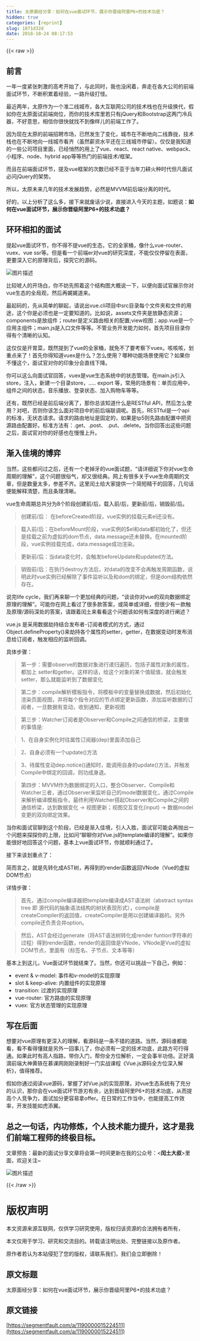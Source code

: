 ```yaml
---
title: 太原面经分享：如何在vue面试环节，展示你晋级阿里P6+的技术功底？
hidden: true
categories: [reprint]
slug: 1871d32d
date: 2018-10-24 08:17:53
---
```


{{< raw >}}

                    
<h2 id="articleHeader0">&#x524D;&#x8A00;</h2>
<p>&#x4E00;&#x5E74;&#x4E00;&#x5EA6;&#x7D27;&#x5F20;&#x523A;&#x6FC0;&#x7684;&#x9AD8;&#x8003;&#x5F00;&#x59CB;&#x4E86;&#xFF0C;&#x4E0E;&#x6B64;&#x540C;&#x65F6;&#xFF0C;&#x6211;&#x4E5F;&#x6CA1;&#x95F2;&#x7740;&#xFF0C;&#x5954;&#x8D70;&#x5728;&#x5404;&#x5927;&#x516C;&#x53F8;&#x7684;&#x524D;&#x7AEF;&#x9762;&#x8BD5;&#x73AF;&#x8282;&#xFF0C;&#x4E0D;&#x65AD;&#x79EF;&#x7D2F;&#x7740;&#x7ECF;&#x9A8C;&#xFF0C;&#x4E00;&#x8DEF;&#x5347;&#x7EA7;&#x6253;&#x602A;&#x3002;</p>
<p>&#x6700;&#x8FD1;&#x4E24;&#x5E74;&#xFF0C;&#x592A;&#x539F;&#x4F5C;&#x4E3A;&#x4E00;&#x4E2A;&#x51C6;&#x4E8C;&#x7EBF;&#x57CE;&#x5E02;&#xFF0C;&#x5404;&#x5927;&#x4E92;&#x8054;&#x7F51;&#x516C;&#x53F8;&#x7684;&#x6280;&#x672F;&#x6808;&#x4E5F;&#x5728;&#x5347;&#x7EA7;&#x6362;&#x4EE3;&#xFF0C;&#x5047;&#x5982;&#x4F60;&#x5728;&#x592A;&#x539F;&#x9762;&#x8BD5;&#x524D;&#x7AEF;&#x5C97;&#x4F4D;&#xFF0C;&#x800C;&#x4F60;&#x7684;&#x6280;&#x672F;&#x5E93;&#x91CC;&#x82E5;&#x53EA;&#x6709;jQuery&#x548C;Bootstrap&#x8FD9;&#x4E24;&#x95E8;&#x51B7;&#x5175;&#x5668;&#xFF0C;&#x4E0D;&#x597D;&#x610F;&#x601D;&#xFF0C;&#x76F8;&#x4FE1;&#x4F60;&#x5F88;&#x5FEB;&#x5C31;&#x627E;&#x4E0D;&#x5230;&#x50CF;&#x6837;&#x513F;&#x7684;&#x524D;&#x7AEF;&#x5DE5;&#x4F5C;&#x4E86;&#x3002;</p>
<p>&#x56E0;&#x4E3A;&#x73B0;&#x5728;&#x592A;&#x539F;&#x7684;&#x524D;&#x7AEF;&#x62DB;&#x8058;&#x5E02;&#x573A;&#xFF0C;&#x5DF2;&#x7136;&#x53D1;&#x751F;&#x4E86;&#x53D8;&#x5316;&#xFF0C;&#x57CE;&#x5E02;&#x5728;&#x4E0D;&#x65AD;&#x5730;&#x5411;&#x4E8C;&#x7EBF;&#x9760;&#x62E2;&#xFF0C;&#x6280;&#x672F;&#x6808;&#x4E5F;&#x5728;&#x4E0D;&#x65AD;&#x5730;&#x5411;&#x4E00;&#x7EBF;&#x57CE;&#x5E02;&#x770B;&#x9F50;&#xFF08;&#x867D;&#x7136;&#x85AA;&#x8D44;&#x6C34;&#x5E73;&#x8FD8;&#x5728;&#x4E09;&#x7EBF;&#x57CE;&#x5E02;&#x505C;&#x7559;&#xFF09;&#x3002;&#x4EC5;&#x4EC5;&#x662F;&#x6211;&#x77E5;&#x9053;&#x7684;&#x4E00;&#x4E9B;&#x516C;&#x53F8;&#x9879;&#x76EE;&#x91CC;&#x9762;&#xFF0C;&#x5DF2;&#x7ECF;&#x6084;&#x7136;&#x7684;&#x7528;&#x4E0A;&#x4E86;vue&#x3001;react&#x3001;react native&#x3001;webpack&#x3001;&#x5C0F;&#x7A0B;&#x5E8F;&#x3001;node&#x3001;hybrid app&#x7B49;&#x7B49;&#x70ED;&#x95E8;&#x7684;&#x524D;&#x7AEF;&#x6280;&#x672F;/&#x6846;&#x67B6;&#x3002;</p>
<p>&#x800C;&#x4E14;&#x5728;&#x524D;&#x7AEF;&#x9762;&#x8BD5;&#x73AF;&#x8282;&#xFF0C;&#x63D0;&#x53CA;vue&#x6846;&#x67B6;&#x7684;&#x6B21;&#x6570;&#x5DF2;&#x7ECF;&#x4E0D;&#x4E9A;&#x4E8E;&#x5F53;&#x5E74;&#x5200;&#x8015;&#x706B;&#x79CD;&#x65F6;&#x4EE3;&#x4F46;&#x51E1;&#x9762;&#x8BD5;&#x5FC5;&#x95EE;jQuery&#x7684;&#x67B6;&#x52BF;&#x3002;</p>
<p>&#x6240;&#x4EE5;&#xFF0C;&#x592A;&#x539F;&#x672A;&#x6765;&#x51E0;&#x5E74;&#x7684;&#x6280;&#x672F;&#x53D1;&#x5C55;&#x8D8B;&#x52BF;&#xFF0C;&#x5FC5;&#x7136;&#x662F;MVVM&#x524D;&#x540E;&#x7AEF;&#x5206;&#x79BB;&#x7684;&#x65F6;&#x4EE3;&#x3002;</p>
<p>&#x597D;&#x7684;&#xFF0C;&#x4EE5;&#x4E0A;&#x5206;&#x6790;&#x4E86;&#x8FD9;&#x4E48;&#x591A;&#xFF0C;&#x63A5;&#x4E0B;&#x6765;&#x5C31;&#x5E9F;&#x8BDD;&#x5C11;&#x8BF4;&#xFF0C;&#x76F4;&#x63A5;&#x8FDB;&#x5165;&#x4ECA;&#x5929;&#x7684;&#x4E3B;&#x9898;&#xFF0C;&#x5982;&#x9898;&#x8BF4;&#xFF1A;<strong>&#x5982;&#x4F55;&#x5728;vue&#x9762;&#x8BD5;&#x73AF;&#x8282;&#xFF0C;&#x5C55;&#x793A;&#x4F60;&#x664B;&#x7EA7;&#x963F;&#x91CC;P6+&#x7684;&#x6280;&#x672F;&#x529F;&#x5E95;&#xFF1F;</strong></p>
<h2 id="articleHeader1">&#x73AF;&#x73AF;&#x76F8;&#x6263;&#x7684;&#x9762;&#x8BD5;</h2>
<p>&#x63D0;&#x8D77;vue&#x9762;&#x8BD5;&#x73AF;&#x8282;&#xFF0C;&#x4F60;&#x4E0D;&#x5F97;&#x4E0D;&#x63D0;vue&#x7684;&#x751F;&#x6001;&#xFF0C;&#x5B83;&#x7684;&#x5168;&#x5BB6;&#x6876;&#xFF0C;&#x50CF;&#x4EC0;&#x4E48;vue-router&#x3001;vuex&#x3001;vue ssr&#x7B49;&#x3002;&#x4F46;&#x662F;&#x770B;&#x4E00;&#x4E2A;&#x524D;&#x7AEF;er&#x5BF9;vue&#x7684;&#x7814;&#x7A76;&#x6DF1;&#x5EA6;&#xFF0C;&#x4E0D;&#x80FD;&#x4EC5;&#x4EC5;&#x505C;&#x7559;&#x5728;&#x8868;&#x9762;&#xFF0C;&#x66F4;&#x8981;&#x6DF1;&#x5165;&#x5B83;&#x7684;&#x539F;&#x7406;&#x80CC;&#x540E;&#xFF0C;&#x63A2;&#x7A76;&#x5B83;&#x7684;&#x6E90;&#x7801;&#x3002;</p>
<p><span class="img-wrap"><img src="https://static.alili.tech/img/bVbb2Jz?w=1340&amp;h=752" del-src="https://static.alili.tech/img/bVbb2Jz?w=1340&amp;h=752" alt="&#x56FE;&#x7247;&#x63CF;&#x8FF0;" title="&#x56FE;&#x7247;&#x63CF;&#x8FF0;" style="cursor: pointer; display: inline;"></span></p>
<p>&#x6BD4;&#x8F83;&#x552C;&#x4EBA;&#x7684;&#x5F00;&#x573A;&#x767D;&#xFF0C;&#x4F60;&#x4E0D;&#x59A8;&#x5148;&#x7167;&#x7740;&#x8FD9;&#x4E2A;&#x7ED3;&#x6784;&#x56FE;&#x5927;&#x6982;&#x8BF4;&#x4E00;&#x4E0B;&#xFF0C;&#x4EE5;&#x4FBF;&#x5411;&#x9762;&#x8BD5;&#x5B98;&#x5C55;&#x793A;&#x4F60;&#x5BF9;vue&#x751F;&#x6001;&#x7684;&#x5168;&#x5C40;&#x89C2;&#xFF0C;&#x7136;&#x540E;&#x518D;&#x5A13;&#x5A13;&#x9053;&#x6765;&#x3002;</p>
<p>&#x6700;&#x8D77;&#x7801;&#x7684;&#xFF0C;&#x5148;&#x4ECE;&#x7B80;&#x5355;&#x7684;&#x804A;&#x8D77;&#xFF0C;&#x8BF7;&#x8BF4;&#x51FA;vue.cli&#x9879;&#x76EE;&#x4E2D;src&#x76EE;&#x5F55;&#x6BCF;&#x4E2A;&#x6587;&#x4EF6;&#x5939;&#x548C;&#x6587;&#x4EF6;&#x7684;&#x7528;&#x9014;&#xFF0C;&#x8FD9;&#x4E2A;&#x4F60;&#x662F;&#x5FC5;&#x987B;&#x4E5F;&#x662F;&#x4E00;&#x5B9A;&#x8981;&#x77E5;&#x9053;&#x7684;&#x3002;&#x6BD4;&#x5982;&#x8BF4;&#xFF0C;assets&#x6587;&#x4EF6;&#x5939;&#x662F;&#x653E;&#x9759;&#x6001;&#x8D44;&#x6E90;&#xFF1B;components&#x662F;&#x653E;&#x7EC4;&#x4EF6;&#xFF1B;router&#x662F;&#x5B9A;&#x4E49;&#x8DEF;&#x7531;&#x76F8;&#x5173;&#x7684;&#x914D;&#x7F6E;;view&#x89C6;&#x56FE;&#xFF1B;app.vue&#x662F;&#x4E00;&#x4E2A;&#x5E94;&#x7528;&#x4E3B;&#x7EC4;&#x4EF6;&#xFF1B;main.js&#x662F;&#x5165;&#x53E3;&#x6587;&#x4EF6;&#x7B49;&#x7B49;&#x3002;&#x4E0D;&#x7BA1;&#x4E1A;&#x52A1;&#x5F00;&#x53D1;&#x80FD;&#x529B;&#x5982;&#x4F55;&#xFF0C;&#x9996;&#x5148;&#x9879;&#x76EE;&#x76EE;&#x5F55;&#x4F60;&#x5F97;&#x6709;&#x4E2A;&#x6E05;&#x6670;&#x7684;&#x8BA4;&#x77E5;&#x3002;</p>
<p>&#x8FD9;&#x4EC5;&#x4EC5;&#x662F;&#x5F00;&#x80C3;&#x83DC;&#xFF0C;&#x65E2;&#x7136;&#x63D0;&#x5230;&#x4E86;vue&#x7684;&#x5168;&#x5BB6;&#x6876;&#xFF0C;&#x5C31;&#x514D;&#x4E0D;&#x4E86;&#x8981;&#x8003;&#x5BDF;&#x4E0B;vuex&#x3002;&#x54B3;&#x54B3;&#x54B3;&#xFF0C;&#x5212;&#x91CD;&#x70B9;&#x6765;&#x4E86;&#xFF01;&#x9996;&#x5148;&#x4F60;&#x5F97;&#x77E5;&#x9053;vuex&#x662F;&#x4EC0;&#x4E48;&#xFF1F;&#x600E;&#x4E48;&#x4F7F;&#x7528;&#xFF1F;&#x54EA;&#x79CD;&#x529F;&#x80FD;&#x573A;&#x666F;&#x4F7F;&#x7528;&#x5B83;&#xFF1F;&#x5982;&#x679C;&#x4F60;&#x4E0D;&#x61C2;&#x8FD9;&#x4E2A;&#xFF0C;&#x9762;&#x8BD5;&#x5B98;&#x5BF9;&#x4F60;&#x7684;&#x5370;&#x8C61;&#x5206;&#x4F1A;&#x76F4;&#x7EBF;&#x4E0B;&#x964D;&#x3002;</p>
<p>&#x4F60;&#x53EF;&#x4EE5;&#x8FD9;&#x4E48;&#x5411;&#x9762;&#x8BD5;&#x5B98;&#x56DE;&#x7B54;&#xFF0C;vuex&#x662F;vue&#x751F;&#x6001;&#x7CFB;&#x7EDF;&#x4E2D;&#x7684;&#x72B6;&#x6001;&#x7BA1;&#x7406;&#x3002;&#x5728;main.js&#x5F15;&#x5165;store&#xFF0C;&#x6CE8;&#x5165;&#xFF0C;&#x65B0;&#x5EFA;&#x4E00;&#x4E2A;&#x76EE;&#x5F55;store&#xFF0C;&#x2026;.. export &#x7B49;&#xFF0C;&#x5E38;&#x7528;&#x7684;&#x573A;&#x666F;&#x6709;&#xFF1A;&#x5355;&#x9875;&#x5E94;&#x7528;&#x4E2D;&#xFF0C;&#x7EC4;&#x4EF6;&#x4E4B;&#x95F4;&#x7684;&#x72B6;&#x6001;&#xFF0C;&#x97F3;&#x4E50;&#x64AD;&#x653E;&#x3001;&#x767B;&#x5F55;&#x72B6;&#x6001;&#x3001;&#x52A0;&#x5165;&#x8D2D;&#x7269;&#x8F66;&#x7B49;&#x7B49;&#x3002;</p>
<p>&#x8FD8;&#x6709;&#xFF0C;&#x65E2;&#x7136;&#x5DF2;&#x7ECF;&#x662F;&#x524D;&#x540E;&#x7AEF;&#x5206;&#x79BB;&#x4E86;&#xFF0C;&#x90A3;&#x4F60;&#x603B;&#x8BE5;&#x77E5;&#x9053;&#x4EC0;&#x4E48;&#x662F;RESTful API&#xFF0C;&#x7136;&#x540E;&#x600E;&#x4E48;&#x4F7F;&#x7528;&#xFF1F;&#x5BF9;&#x5427;&#xFF0C;&#x5426;&#x5219;&#x4F60;&#x8BE5;&#x600E;&#x4E48;&#x9762;&#x5BF9;&#x9879;&#x76EE;&#x4E2D;&#x7684;&#x524D;&#x540E;&#x7AEF;&#x8054;&#x8C03;&#x5462;&#x3002;&#x9996;&#x5148;&#xFF0C;RESTful&#x662F;&#x4E00;&#x4E2A;api&#x7684;&#x6807;&#x51C6;&#xFF0C;&#x65E0;&#x72B6;&#x6001;&#x8BF7;&#x6C42;&#x3002;&#x8BF7;&#x6C42;&#x7684;&#x8DEF;&#x7531;&#x5730;&#x5740;&#x662F;&#x56FA;&#x5B9A;&#x7684;&#xFF0C;&#x5982;&#x679C;&#x662F;tp5&#x5219;&#x5148;&#x8DEF;&#x7531;&#x914D;&#x7F6E;&#x4E2D;&#x628A;&#x8D44;&#x6E90;&#x8DEF;&#x7531;&#x914D;&#x7F6E;&#x597D;&#x3002;&#x6807;&#x51C6;&#x65B9;&#x6CD5;&#x6709;&#xFF1A;.get&#x3001;.post&#x3001; .put&#x3001;.delete&#x3002;&#x5F53;&#x4F60;&#x56DE;&#x7B54;&#x51FA;&#x8FD9;&#x4E9B;&#x95EE;&#x9898;&#x4E4B;&#x540E;&#xFF0C;&#x9762;&#x8BD5;&#x5B98;&#x5BF9;&#x4F60;&#x7684;&#x597D;&#x611F;&#x4E5F;&#x5728;&#x6162;&#x6162;&#x4E0A;&#x5347;&#x3002;</p>
<h2 id="articleHeader2">&#x6E10;&#x5165;&#x4F73;&#x5883;&#x7684;&#x535A;&#x5F08;</h2>
<p>&#x5F53;&#x7136;&#xFF0C;&#x8FD9;&#x4E9B;&#x90FD;&#x95EE;&#x8FC7;&#x4E4B;&#x540E;&#xFF0C;&#x8FD8;&#x6709;&#x4E00;&#x4E2A;&#x8001;&#x6389;&#x7259;&#x7684;vue&#x9762;&#x8BD5;&#x9898;&#xFF0C;&#x201C;&#x8BF7;&#x8BE6;&#x7EC6;&#x8BF4;&#x4E0B;&#x4F60;&#x5BF9;vue&#x751F;&#x547D;&#x5468;&#x671F;&#x7684;&#x7406;&#x89E3;&#x201D;&#xFF0C;&#x8FD9;&#x4E2A;&#x95EE;&#x9898;&#x5F88;&#x4FD7;&#x6C14;&#xFF0C;&#x5374;&#x53C8;&#x5F88;&#x7ECF;&#x5178;&#x3002;&#x7F51;&#x4E0A;&#x6709;&#x5F88;&#x591A;&#x5173;&#x4E8E;vue&#x751F;&#x547D;&#x5468;&#x671F;&#x7684;&#x6587;&#x7AE0;&#xFF0C;&#x4F46;&#x662F;&#x6570;&#x91CF;&#x592A;&#x591A;&#xFF0C;&#x53C2;&#x5DEE;&#x4E0D;&#x9F50;&#x3002;&#x8FD9;&#x91CC;&#x95F0;&#x571F;&#x7ED9;&#x5927;&#x5BB6;&#x63D0;&#x4F9B;&#x4E00;&#x4E2A;&#x7B80;&#x77ED;&#x7CBE;&#x5E72;&#x7684;&#x56DE;&#x7B54;&#xFF0C;&#x51E0;&#x53E5;&#x8BDD;&#x4FBF;&#x80FD;&#x89E3;&#x91CA;&#x6E05;&#x695A;&#xFF0C;&#x800C;&#x4E14;&#x6761;&#x7406;&#x6E05;&#x6670;&#x3002;</p>
<p>vue&#x751F;&#x547D;&#x5468;&#x671F;&#x603B;&#x5171;&#x5206;&#x4E3A;8&#x4E2A;&#x9636;&#x6BB5;&#x521B;&#x5EFA;&#x524D;/&#x540E;&#xFF0C;&#x8F7D;&#x5165;&#x524D;/&#x540E;&#xFF0C;&#x66F4;&#x65B0;&#x524D;/&#x540E;&#xFF0C;&#x9500;&#x6BC1;&#x524D;/&#x540E;&#x3002;</p>
<blockquote>&#x521B;&#x5EFA;&#x524D;/&#x540E;&#xFF1A; &#x5728;beforeCreated&#x9636;&#x6BB5;&#xFF0C;vue&#x5B9E;&#x4F8B;&#x7684;&#x6302;&#x8F7D;&#x5143;&#x7D20;el&#x8FD8;&#x6CA1;&#x6709;&#x3002;</blockquote>
<blockquote>&#x8F7D;&#x5165;&#x524D;/&#x540E;&#xFF1A;&#x5728;beforeMount&#x9636;&#x6BB5;&#xFF0C;vue&#x5B9E;&#x4F8B;&#x7684;$el&#x548C;data&#x90FD;&#x521D;&#x59CB;&#x5316;&#x4E86;&#xFF0C;&#x4F46;&#x8FD8;&#x662F;&#x6302;&#x8F7D;&#x4E4B;&#x524D;&#x4E3A;&#x865A;&#x62DF;&#x7684;dom&#x8282;&#x70B9;&#xFF0C;data.message&#x8FD8;&#x672A;&#x66FF;&#x6362;&#x3002;&#x5728;mounted&#x9636;&#x6BB5;&#xFF0C;vue&#x5B9E;&#x4F8B;&#x6302;&#x8F7D;&#x5B8C;&#x6210;&#xFF0C;data.message&#x6210;&#x529F;&#x6E32;&#x67D3;&#x3002;</blockquote>
<blockquote>&#x66F4;&#x65B0;&#x524D;/&#x540E;&#xFF1A;&#x5F53;data&#x53D8;&#x5316;&#x65F6;&#xFF0C;&#x4F1A;&#x89E6;&#x53D1;beforeUpdate&#x548C;updated&#x65B9;&#x6CD5;&#x3002;</blockquote>
<blockquote>&#x9500;&#x6BC1;&#x524D;/&#x540E;&#xFF1A;&#x5728;&#x6267;&#x884C;destroy&#x65B9;&#x6CD5;&#x540E;&#xFF0C;&#x5BF9;data&#x7684;&#x6539;&#x53D8;&#x4E0D;&#x4F1A;&#x518D;&#x89E6;&#x53D1;&#x5468;&#x671F;&#x51FD;&#x6570;&#xFF0C;&#x8BF4;&#x660E;&#x6B64;&#x65F6;vue&#x5B9E;&#x4F8B;&#x5DF2;&#x7ECF;&#x89E3;&#x9664;&#x4E86;&#x4E8B;&#x4EF6;&#x76D1;&#x542C;&#x4EE5;&#x53CA;&#x548C;dom&#x7684;&#x7ED1;&#x5B9A;&#xFF0C;&#x4F46;&#x662F;dom&#x7ED3;&#x6784;&#x4F9D;&#x7136;&#x5B58;&#x5728;&#x3002;</blockquote>
<p>&#x8BF4;&#x5B8C;life cycle&#xFF0C;&#x6211;&#x4EEC;&#x518D;&#x6765;&#x804A;&#x4E00;&#x4E2A;&#x66F4;&#x52A0;&#x7ECF;&#x5178;&#x7684;&#x95EE;&#x9898;&#xFF0C;&#x201C;&#x8C08;&#x8C08;&#x4F60;&#x5BF9;vue&#x7684;&#x53CC;&#x5411;&#x6570;&#x636E;&#x7ED1;&#x5B9A;&#x539F;&#x7406;&#x7684;&#x7406;&#x89E3;&#x201D;&#x3002;&#x53EF;&#x80FD;&#x4F60;&#x5728;&#x7F51;&#x4E0A;&#x770B;&#x8FC7;&#x4E86;&#x5F88;&#x591A;&#x6B3E;&#x7B54;&#x6848;&#xFF0C;&#x6216;&#x7B80;&#x5355;&#x6216;&#x8BE6;&#x7EC6;&#xFF0C;&#x4F46;&#x5F88;&#x5C11;&#x6709;&#x4E00;&#x6B3E;&#x89E6;&#x53CA;&#x539F;&#x7406;/&#x6E90;&#x7801;&#x6DF1;&#x5904;&#x7684;&#x7B54;&#x6848;&#xFF0C;&#x8BF7;&#x8DDF;&#x7740;&#x95F0;&#x571F;&#x6765;&#x770B;&#x770B;&#x8FD9;&#x4E2A;&#x95EE;&#x9898;&#x8BE5;&#x5982;&#x4F55;&#x6709;&#x6DF1;&#x5EA6;&#x7684;&#x8FDB;&#x884C;&#x9610;&#x8FF0;&#xFF1F;</p>
<p>vue.js &#x662F;&#x91C7;&#x7528;&#x6570;&#x636E;&#x52AB;&#x6301;&#x7ED3;&#x5408;&#x53D1;&#x5E03;&#x8005;-&#x8BA2;&#x9605;&#x8005;&#x6A21;&#x5F0F;&#x7684;&#x65B9;&#x5F0F;&#xFF0C;&#x901A;&#x8FC7;Object.defineProperty()&#x6765;&#x52AB;&#x6301;&#x5404;&#x4E2A;&#x5C5E;&#x6027;&#x7684;setter&#xFF0C;getter&#xFF0C;&#x5728;&#x6570;&#x636E;&#x53D8;&#x52A8;&#x65F6;&#x53D1;&#x5E03;&#x6D88;&#x606F;&#x7ED9;&#x8BA2;&#x9605;&#x8005;&#xFF0C;&#x89E6;&#x53D1;&#x76F8;&#x5E94;&#x7684;&#x76D1;&#x542C;&#x56DE;&#x8C03;&#x3002;</p>
<p>&#x5177;&#x4F53;&#x6B65;&#x9AA4;&#xFF1A;</p>
<blockquote>&#x7B2C;&#x4E00;&#x6B65;&#xFF1A;&#x9700;&#x8981;observe&#x7684;&#x6570;&#x636E;&#x5BF9;&#x8C61;&#x8FDB;&#x884C;&#x9012;&#x5F52;&#x904D;&#x5386;&#xFF0C;&#x5305;&#x62EC;&#x5B50;&#x5C5E;&#x6027;&#x5BF9;&#x8C61;&#x7684;&#x5C5E;&#x6027;&#xFF0C;&#x90FD;&#x52A0;&#x4E0A; setter&#x548C;getter&#x3002;&#x8FD9;&#x6837;&#x7684;&#x8BDD;&#xFF0C;&#x7ED9;&#x8FD9;&#x4E2A;&#x5BF9;&#x8C61;&#x7684;&#x67D0;&#x4E2A;&#x503C;&#x8D4B;&#x503C;&#xFF0C;&#x5C31;&#x4F1A;&#x89E6;&#x53D1;setter&#xFF0C;&#x90A3;&#x4E48;&#x5C31;&#x80FD;&#x76D1;&#x542C;&#x5230;&#x4E86;&#x6570;&#x636E;&#x53D8;&#x5316;</blockquote>
<blockquote>&#x7B2C;&#x4E8C;&#x6B65;&#xFF1A;compile&#x89E3;&#x6790;&#x6A21;&#x677F;&#x6307;&#x4EE4;&#xFF0C;&#x5C06;&#x6A21;&#x677F;&#x4E2D;&#x7684;&#x53D8;&#x91CF;&#x66FF;&#x6362;&#x6210;&#x6570;&#x636E;&#xFF0C;&#x7136;&#x540E;&#x521D;&#x59CB;&#x5316;&#x6E32;&#x67D3;&#x9875;&#x9762;&#x89C6;&#x56FE;&#xFF0C;&#x5E76;&#x5C06;&#x6BCF;&#x4E2A;&#x6307;&#x4EE4;&#x5BF9;&#x5E94;&#x7684;&#x8282;&#x70B9;&#x7ED1;&#x5B9A;&#x66F4;&#x65B0;&#x51FD;&#x6570;&#xFF0C;&#x6DFB;&#x52A0;&#x76D1;&#x542C;&#x6570;&#x636E;&#x7684;&#x8BA2;&#x9605;&#x8005;&#xFF0C;&#x4E00;&#x65E6;&#x6570;&#x636E;&#x6709;&#x53D8;&#x52A8;&#xFF0C;&#x6536;&#x5230;&#x901A;&#x77E5;&#xFF0C;&#x66F4;&#x65B0;&#x89C6;&#x56FE;</blockquote>
<blockquote>&#x7B2C;&#x4E09;&#x6B65;&#xFF1A;Watcher&#x8BA2;&#x9605;&#x8005;&#x662F;Observer&#x548C;Compile&#x4E4B;&#x95F4;&#x901A;&#x4FE1;&#x7684;&#x6865;&#x6881;&#xFF0C;&#x4E3B;&#x8981;&#x505A;&#x7684;&#x4E8B;&#x60C5;&#x662F;:</blockquote>
<blockquote>1&#x3001;&#x5728;&#x81EA;&#x8EAB;&#x5B9E;&#x4F8B;&#x5316;&#x65F6;&#x5F80;&#x5C5E;&#x6027;&#x8BA2;&#x9605;&#x5668;(dep)&#x91CC;&#x9762;&#x6DFB;&#x52A0;&#x81EA;&#x5DF1;</blockquote>
<blockquote>2&#x3001;&#x81EA;&#x8EAB;&#x5FC5;&#x987B;&#x6709;&#x4E00;&#x4E2A;update()&#x65B9;&#x6CD5;</blockquote>
<blockquote>3&#x3001;&#x5F85;&#x5C5E;&#x6027;&#x53D8;&#x52A8;dep.notice()&#x901A;&#x77E5;&#x65F6;&#xFF0C;&#x80FD;&#x8C03;&#x7528;&#x81EA;&#x8EAB;&#x7684;update()&#x65B9;&#x6CD5;&#xFF0C;&#x5E76;&#x89E6;&#x53D1;Compile&#x4E2D;&#x7ED1;&#x5B9A;&#x7684;&#x56DE;&#x8C03;&#xFF0C;&#x5219;&#x529F;&#x6210;&#x8EAB;&#x9000;&#x3002;</blockquote>
<blockquote>&#x7B2C;&#x56DB;&#x6B65;&#xFF1A;MVVM&#x4F5C;&#x4E3A;&#x6570;&#x636E;&#x7ED1;&#x5B9A;&#x7684;&#x5165;&#x53E3;&#xFF0C;&#x6574;&#x5408;Observer&#x3001;Compile&#x548C;Watcher&#x4E09;&#x8005;&#xFF0C;&#x901A;&#x8FC7;Observer&#x6765;&#x76D1;&#x542C;&#x81EA;&#x5DF1;&#x7684;model&#x6570;&#x636E;&#x53D8;&#x5316;&#xFF0C;&#x901A;&#x8FC7;Compile&#x6765;&#x89E3;&#x6790;&#x7F16;&#x8BD1;&#x6A21;&#x677F;&#x6307;&#x4EE4;&#xFF0C;&#x6700;&#x7EC8;&#x5229;&#x7528;Watcher&#x642D;&#x8D77;Observer&#x548C;Compile&#x4E4B;&#x95F4;&#x7684;&#x901A;&#x4FE1;&#x6865;&#x6881;&#xFF0C;&#x8FBE;&#x5230;&#x6570;&#x636E;&#x53D8;&#x5316; -&gt; &#x89C6;&#x56FE;&#x66F4;&#x65B0;&#xFF1B;&#x89C6;&#x56FE;&#x4EA4;&#x4E92;&#x53D8;&#x5316;(input) -&gt; &#x6570;&#x636E;model&#x53D8;&#x66F4;&#x7684;&#x53CC;&#x5411;&#x7ED1;&#x5B9A;&#x6548;&#x679C;&#x3002;</blockquote>
<p>&#x5F53;&#x4F60;&#x548C;&#x9762;&#x8BD5;&#x5B98;&#x804A;&#x5230;&#x8FD9;&#x4E2A;&#x9636;&#x6BB5;&#xFF0C;&#x5DF2;&#x7ECF;&#x662F;&#x6E10;&#x5165;&#x4F73;&#x5883;&#xFF0C;&#x5F15;&#x4EBA;&#x5165;&#x80DC;&#xFF0C;&#x9762;&#x8BD5;&#x5B98;&#x53EF;&#x80FD;&#x4F1A;&#x518D;&#x629B;&#x51FA;&#x4E00;&#x4E2A;&#x95EE;&#x9898;&#x6765;&#x63A2;&#x63A2;&#x4F60;&#x7684;&#x4E0A;&#x9650;&#xFF0C;&#x6BD4;&#x5982;&#x95EE;&#x201C;&#x804A;&#x804A;&#x4F60;&#x5BF9;Vue.js&#x7684;template&#x7F16;&#x8BD1;&#x7684;&#x7406;&#x89E3;&#x201D;&#x3002;&#x5982;&#x679C;&#x4F60;&#x80FD;&#x5F88;&#x597D;&#x5730;&#x56DE;&#x7B54;&#x8FD9;&#x4E2A;&#x95EE;&#x9898;&#xFF0C;&#x57FA;&#x672C;&#x4E0A;vue&#x9762;&#x8BD5;&#x73AF;&#x8282;&#xFF0C;&#x4F60;&#x5C31;&#x987A;&#x5229;&#x901A;&#x8FC7;&#x4E86;&#x3002;</p>
<p>&#x63A5;&#x4E0B;&#x6765;&#x8BE5;&#x5212;&#x91CD;&#x70B9;&#x4E86;&#xFF1A;</p>
<p>&#x7B80;&#x800C;&#x8A00;&#x4E4B;&#xFF0C;&#x5C31;&#x662F;&#x5148;&#x8F6C;&#x5316;&#x6210;AST&#x6811;&#xFF0C;&#x518D;&#x5F97;&#x5230;&#x7684;render&#x51FD;&#x6570;&#x8FD4;&#x56DE;VNode&#xFF08;Vue&#x7684;&#x865A;&#x62DF;DOM&#x8282;&#x70B9;&#xFF09;</p>
<p>&#x8BE6;&#x60C5;&#x6B65;&#x9AA4;&#xFF1A;</p>
<blockquote>&#x9996;&#x5148;&#xFF0C;&#x901A;&#x8FC7;compile&#x7F16;&#x8BD1;&#x5668;&#x628A;template&#x7F16;&#x8BD1;&#x6210;AST&#x8BED;&#x6CD5;&#x6811;&#xFF08;abstract syntax tree &#x5373; &#x6E90;&#x4EE3;&#x7801;&#x7684;&#x62BD;&#x8C61;&#x8BED;&#x6CD5;&#x7ED3;&#x6784;&#x7684;&#x6811;&#x72B6;&#x8868;&#x73B0;&#x5F62;&#x5F0F;&#xFF09;&#xFF0C;compile&#x662F;createCompiler&#x7684;&#x8FD4;&#x56DE;&#x503C;&#xFF0C;createCompiler&#x662F;&#x7528;&#x4EE5;&#x521B;&#x5EFA;&#x7F16;&#x8BD1;&#x5668;&#x7684;&#x3002;&#x53E6;&#x5916;compile&#x8FD8;&#x8D1F;&#x8D23;&#x5408;&#x5E76;option&#x3002;</blockquote>
<blockquote>&#x7136;&#x540E;&#xFF0C;AST&#x4F1A;&#x7ECF;&#x8FC7;generate&#xFF08;&#x5C06;AST&#x8BED;&#x6CD5;&#x6811;&#x8F6C;&#x5316;&#x6210;render funtion&#x5B57;&#x7B26;&#x4E32;&#x7684;&#x8FC7;&#x7A0B;&#xFF09;&#x5F97;&#x5230;render&#x51FD;&#x6570;&#xFF0C;render&#x7684;&#x8FD4;&#x56DE;&#x503C;&#x662F;VNode&#xFF0C;VNode&#x662F;Vue&#x7684;&#x865A;&#x62DF;DOM&#x8282;&#x70B9;&#xFF0C;&#x91CC;&#x9762;&#x6709;&#xFF08;&#x6807;&#x7B7E;&#x540D;&#x3001;&#x5B50;&#x8282;&#x70B9;&#x3001;&#x6587;&#x672C;&#x7B49;&#x7B49;&#xFF09;</blockquote>
<p>&#x57FA;&#x672C;&#x4E0A;&#x5230;&#x8FD9;&#x513F;&#xFF0C;Vue&#x9762;&#x8BD5;&#x73AF;&#x8282;&#x5C31;&#x7ED3;&#x675F;&#x4E86;&#x3002;&#x5F53;&#x7136;&#xFF0C;&#x4F60;&#x8FD8;&#x53EF;&#x4EE5;&#x6311;&#x6218;&#x4E00;&#x4E0B;&#x81EA;&#x5DF1;&#xFF0C;&#x4F8B;&#x5982;&#xFF1A;</p>
<ul>
<li>event &amp; v-model: &#x4E8B;&#x4EF6;&#x548C;v-model&#x7684;&#x5B9E;&#x73B0;&#x539F;&#x7406;</li>
<li>slot &amp; keep-alive: &#x5185;&#x7F6E;&#x7EC4;&#x4EF6;&#x7684;&#x5B9E;&#x73B0;&#x539F;&#x7406;</li>
<li>transition: &#x8FC7;&#x6E21;&#x7684;&#x5B9E;&#x73B0;&#x539F;&#x7406;</li>
<li>vue-router: &#x5B98;&#x65B9;&#x8DEF;&#x7531;&#x7684;&#x5B9E;&#x73B0;&#x539F;&#x7406;</li>
<li>vuex: &#x5B98;&#x65B9;&#x72B6;&#x6001;&#x7BA1;&#x7406;&#x7684;&#x5B9E;&#x73B0;&#x539F;&#x7406;</li>
</ul>
<h2 id="articleHeader3">&#x5199;&#x5728;&#x540E;&#x9762;</h2>
<p>&#x60F3;&#x8981;&#x5BF9;vue&#x539F;&#x7406;&#x6709;&#x66F4;&#x6DF1;&#x5165;&#x7684;&#x7406;&#x89E3;&#xFF0C;&#x770B;&#x6E90;&#x7801;&#x662F;&#x4E00;&#x6761;&#x4E0D;&#x9519;&#x7684;&#x9053;&#x8DEF;&#x3002;&#x5F53;&#x7136;&#xFF0C;&#x6E90;&#x7801;&#x8C01;&#x90FD;&#x80FD;&#x770B;&#xFF0C;&#x770B;&#x4E0D;&#x770B;&#x5F97;&#x61C2;&#x5C31;&#x662F;&#x53E6;&#x5916;&#x4E00;&#x56DE;&#x4E8B;&#x513F;&#x4E86;&#xFF0C;&#x4F60;&#x5FC5;&#x987B;&#x6709;&#x4E00;&#x5B9A;&#x7684;&#x6280;&#x672F;&#x529F;&#x5E95;&#xFF0C;&#x6B64;&#x8DEF;&#x65B9;&#x53EF;&#x884C;&#x5F97;&#x901A;&#x3002;&#x5982;&#x679C;&#x6B64;&#x65F6;&#x6709;&#x9AD8;&#x4EBA;&#x6307;&#x8DEF;&#xFF0C;&#x5E26;&#x4F60;&#x5165;&#x95E8;&#xFF0C;&#x5E2E;&#x4F60;&#x5168;&#x65B9;&#x4F4D;&#x89E3;&#x6790;&#xFF0C;&#x4E00;&#x5B9A;&#x4F1A;&#x4E8B;&#x534A;&#x529F;&#x500D;&#x3002;&#x6B63;&#x597D;&#x6EF4;&#x6EF4;&#x524D;&#x7AEF;&#x5927;&#x795E;&#x9EC4;&#x8F76;&#x5728;&#x6155;&#x8BFE;&#x7F51;&#x521A;&#x521A;&#x5F55;&#x5236;&#x597D;&#x4E00;&#x95E8;&#x5B9E;&#x6218;&#x8BFE;&#x7A0B;&#x300A;Vue.js&#x6E90;&#x7801;&#x5168;&#x65B9;&#x4F4D;&#x6DF1;&#x5165;&#x89E3;&#x6790;&#x300B;&#xFF0C;&#x503C;&#x5F97;&#x63A8;&#x8350;&#x3002;</p>
<p>&#x5047;&#x5982;&#x4F60;&#x901A;&#x8FC7;&#x9605;&#x8BFB;vue&#x6E90;&#x7801;&#xFF0C;&#x638C;&#x63E1;&#x4E86;&#x5BF9;Vue.js&#x7684;&#x5B9E;&#x73B0;&#x539F;&#x7406;&#xFF0C;&#x5BF9;vue&#x751F;&#x6001;&#x7CFB;&#x7EDF;&#x6709;&#x4E86;&#x5145;&#x5206;&#x7684;&#x8BA4;&#x8BC6;&#xFF0C;&#x90A3;&#x4F60;&#x4F1A;&#x5728;vue&#x9762;&#x8BD5;&#x73AF;&#x8282;&#x6E38;&#x5203;&#x6709;&#x4F59;&#xFF0C;&#x8FBE;&#x5230;&#x664B;&#x7EA7;&#x963F;&#x91CC;P6+&#x7684;&#x6280;&#x672F;&#x529F;&#x5E95;&#xFF0C;&#x4ECE;&#x800C;&#x63D0;&#x9AD8;&#x4E2A;&#x4EBA;&#x7ADE;&#x4E89;&#x529B;&#xFF0C;&#x9762;&#x8BD5;&#x52A0;&#x5206;&#x66F4;&#x5BB9;&#x6613;&#x62FF;offer&#x3002;&#x5728;&#x65E5;&#x5E38;&#x7684;&#x5DE5;&#x4F5C;&#x5F53;&#x4E2D;&#xFF0C;&#x4E5F;&#x80FD;&#x63D0;&#x9AD8;&#x5DE5;&#x4F5C;&#x6548;&#x7387;&#xFF0C;&#x5F00;&#x53D1;&#x6280;&#x80FD;&#x5982;&#x864E;&#x6DFB;&#x7FFC;&#x3002;</p>
<h2 id="articleHeader4">&#x603B;&#x4E4B;&#x4E00;&#x53E5;&#x8BDD;&#xFF0C;&#x5185;&#x529F;&#x4FEE;&#x70BC;&#xFF0C;&#x4E2A;&#x4EBA;&#x6280;&#x672F;&#x80FD;&#x529B;&#x63D0;&#x5347;&#xFF0C;&#x8FD9;&#x624D;&#x662F;&#x6211;&#x4EEC;&#x524D;&#x7AEF;&#x5DE5;&#x7A0B;&#x5E08;&#x7684;&#x7EC8;&#x6781;&#x76EE;&#x6807;&#x3002;</h2>
<p>&#x6587;&#x7AE0;&#x9884;&#x544A;&#xFF1A;&#x6700;&#x65B0;&#x7684;&#x9762;&#x8BD5;&#x5206;&#x4EAB;&#x6587;&#x7AE0;&#x5C06;&#x4F1A;&#x7B2C;&#x4E00;&#x65F6;&#x95F4;&#x66F4;&#x65B0;&#x5728;&#x6211;&#x7684;&#x516C;&#x4F17;&#x53F7;&#xFF1A;&lt;<strong>&#x95F0;&#x571F;&#x5927;&#x53D4;</strong>&gt;&#x91CC;&#x9762;&#xFF0C;&#x6B22;&#x8FCE;&#x5173;&#x6CE8;~</p>
<p><span class="img-wrap"><img src="https://static.alili.tech/img/bVbb2KG?w=258&amp;h=258" del-src="https://static.alili.tech/img/bVbb2Jz?w=1340&amp;h=752" alt="&#x56FE;&#x7247;&#x63CF;&#x8FF0;" title="&#x56FE;&#x7247;&#x63CF;&#x8FF0;" style="cursor: pointer; display: inline;"></span></p>

                
{{< /raw >}}

# 版权声明
本文资源来源互联网，仅供学习研究使用，版权归该资源的合法拥有者所有，

本文仅用于学习、研究和交流目的。转载请注明出处、完整链接以及原作者。 

原作者若认为本站侵犯了您的版权，请联系我们，我们会立即删除！

## 原文标题
太原面经分享：如何在vue面试环节，展示你晋级阿里P6+的技术功底？

## 原文链接
[https://segmentfault.com/a/1190000015224511](https://segmentfault.com/a/1190000015224511)

